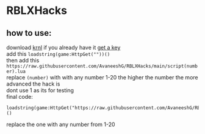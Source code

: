 # RBLXHacks

## how to use:
download [krnl](https://cb.run/G4Zf) if you already have it [get a key](https://cb.run/zKVn)  
add this `loadstring(game:HttpGet(""))()`  
then add this `https://raw.githubusercontent.com/AvaneeshG/RBLXHacks/main/script(number).lua`  
replace `(number)` with with any number 1-20 the higher the number the more advanced the hack is  
dont use 1 as its for testing  
final code:  
```
loadstring(game:HttpGet("https://raw.githubusercontent.com/AvaneeshG/RBLXHacks/main/script1.lua"))()
```
replace the one with any number from 1-20  
